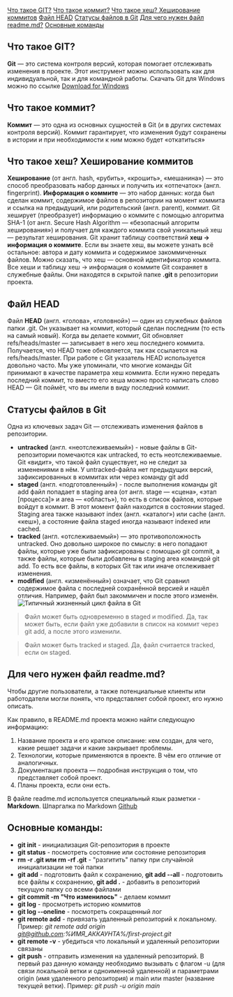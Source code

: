 [Что такое GIT?](#git)
[Что такое коммит?](#commit)
[Что такое хеш? Хеширование коммитов](#hash)
[Файл HEAD](#head)
[Статусы файлов в Git](#status)
[Для чего нужен файл readme.md?](#readme)
[Основные команды](#commands)
## <a id="git">Что такое GIT?</a>
**Git** — это система контроля версий, которая помогает отслеживать изменения в проекте. Этот инструмент можно использовать как для индивидуальной, так и для командной работы.
Скачать Git для Windows можно по ссылке [Download for Windows](https://git-scm.com/download/win)

## <a id="commit">Что такое коммит?</a>
**Коммит** — это одна из основных сущностей в Git (и в других системах контроля версий). Коммит гарантирует, что изменения будут сохранены в истории и при необходимости к ним можно будет «откатиться»

## <a id="hash">Что такое хеш? Хеширование коммитов</a>
**Хеширование** (от англ. hash, «рубить», «крошить», «мешанина») — это способ преобразовать набор данных и получить их «отпечаток» (англ. fingerprint).
**Информация о коммите** — это набор данных: когда был сделан коммит, содержимое файлов в репозитории на момент коммита и ссылка на предыдущий, или родительский (англ. parent), коммит.
Git хеширует (преобразует) информацию о коммите с помощью алгоритма SHA-1 (от англ. Secure Hash Algorithm — «безопасный алгоритм хеширования») и получает для каждого коммита свой уникальный хеш — результат хеширования.
Git хранит таблицу соответствий **хеш → информация о коммите**. Если вы знаете хеш, вы можете узнать всё остальное: автора и дату коммита и содержимое закоммиченных файлов. Можно сказать, что хеш — основной идентификатор коммита.
Все хеши и таблицу хеш → информация о коммите Git сохраняет в служебные файлы. Они находятся в скрытой папке **.git** в репозитории проекта.

## <a id="head">Файл HEAD</a>
Файл **HEAD** (англ. «голова», «головной») — один из служебных файлов папки .git. Он указывает на коммит, который сделан последним (то есть на самый новый).
Когда вы делаете коммит, Git обновляет refs/heads/master — записывает в него хеш последнего коммита. Получается, что HEAD тоже обновляется, так как ссылается на refs/heads/master.
При работе с Git указатель HEAD используется довольно часто. Мы уже упоминали, что многие команды Git принимают в качестве параметра хеш коммита. Если нужно передать последний коммит, то вместо его хеша можно просто написать слово HEAD — Git поймёт, что вы имели в виду последний коммит.

## <a id="status">Статусы файлов в Git</a>
Одна из ключевых задач Git — отслеживать изменения файлов в репозитории.
* **untracked** (англ. «неотслеживаемый») - новые файлы в Git-репозитории помечаются как untracked, то есть неотслеживаемые. Git «видит», что такой файл существует, но не следит за изменениями в нём. У untracked-файла нет предыдущих версий, зафиксированных в коммитах или через команду git add
* **staged** (англ. «подготовленный») - после выполнения команды git add файл попадает в staging area (от англ. stage — «сцена», «этап [процесса]» и area — «область»), то есть в список файлов, которые войдут в коммит. В этот момент файл находится в состоянии staged. Staging area также называют index (англ. «каталог») или cache (англ. «кеш»), а состояние файла staged иногда называют indexed или cached.
* **tracked** (англ. «отслеживаемый») — это противоположность untracked. Оно довольно широкое по смыслу: в него попадают файлы, которые уже были зафиксированы с помощью git commit, а также файлы, которые были добавлены в staging area командой git add. То есть все файлы, в которых Git так или иначе отслеживает изменения.
* **modified** (англ. «изменённый») означает, что Git сравнил содержимое файла с последней сохранённой версией и нашёл отличия. Например, файл был закоммичен и после этого изменён.
![Типичный жизненный цикл файла в Git](https://pictures.s3.yandex.net/resources/M2_T5_1686651284.png)
>Файл может быть одновременно в staged и modified. Да, так может быть, если файл уже добавили в список на коммит через git add, а после этого изменили.

>Файл может быть tracked и staged. Да, файл считается tracked, если он staged.

## <a id="readme">Для чего нужен файл readme.md?</a>
Чтобы другие пользователи, а также потенциальные клиенты или работодатели могли понять, что представляет собой проект, его нужно описать.

Как правило, в README.md проекта можно найти следующую информацию:
1. Название проекта и его краткое описание: кем создан, для чего, какие решает задачи и какие закрывает проблемы.
2. Технологии, которые применяются в проекте. В чём его отличие от аналогичных.
3. Документация проекта — подробная инструкция о том, что представляет собой проект.
4. Планы проекта, если они есть.

В файле readme.md используется специальный язык разметки - **Markdown**. Шпаргалка по Markdown [Github](https://gist.github.com/fomvasss/8dd8cd7f88c67a4e3727f9d39224a84c)

## <a id="commands">Основные команды:</a>
* **git init** - инициализация Git-репозитория в проекте
* **git status** - посмотреть состояние или состояние репозитория
* **rm -r .git или rm -rf .git** - "разгитить" папку при случайной инициализации не той папки
* **git add** - подготовить файл к сохранению, **git add --all** - подготовить все файлы к сохранению, **git add .** - добавить в репозиторий текущую папку со всеми файлами
* **git commit -m "Что изменилось"** - делаем коммит
* **git log** - просмотреть историю коммитов
* **git log --oneline** - посмотреть сокращенный лог
* **git remote add** - привязать удаленный репозиторий к локальному. Пример: *git remote add origin git@github.com:%ИМЯ_АККАУНТА%/first-project.git*
* **git remote -v** - убедиться что локальный и удаленный репозитории связаны
* **git push** - отправить изменения на удаленный репозиторий. В первый раз данную команду необходимо вызывать с флагом -u (для связи локальной ветки и одноименной удаленной) и параметрами origin (имя удаленного репозитория) и main или master (название текущей ветки). Пример: *git push -u origin main*
